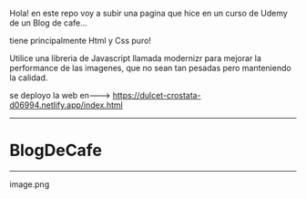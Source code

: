 Hola! en este repo voy a subir una pagina que hice en un curso de Udemy de un Blog de cafe...

tiene principalmente Html y Css puro!

Utilice una libreria de Javascript llamada modernizr para mejorar la performance de las imagenes, que no sean tan pesadas pero manteniendo la calidad.


se deployo la web en---> https://dulcet-crostata-d06994.netlify.app/index.html

------------------------------------------------------------------------------------------------------------------------------------
# BlogDeCafe
--------------------------------------------------------------------------------------------------------------------------------

image.png